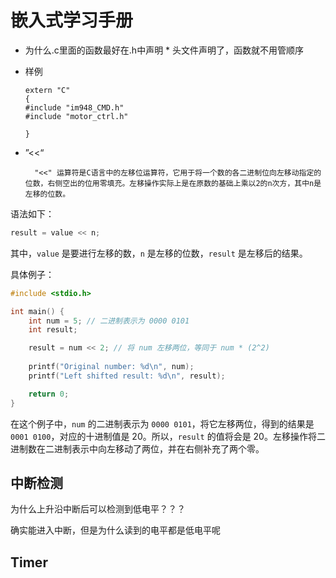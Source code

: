 # 嵌入式学习手册

* 为什么.c里面的函数最好在.h中声明
  		* 头文件声明了，函数就不用管顺序

* 样例

  ```
  extern "C"
  {
  #include "im948_CMD.h"
  #include "motor_ctrl.h"
  
  }  
  ```

  

* ”<<“

		"<<" 运算符是C语言中的左移位运算符，它用于将一个数的各二进制位向左移动指定的位数，右侧空出的位用零填充。左移操作实际上是在原数的基础上乘以2的n次方，其中n是左移的位数。

语法如下：
```c
result = value << n;
```
其中，`value` 是要进行左移的数，`n` 是左移的位数，`result` 是左移后的结果。

具体例子：
```c
#include <stdio.h>

int main() {
    int num = 5; // 二进制表示为 0000 0101
    int result;

    result = num << 2; // 将 num 左移两位，等同于 num * (2^2)
    
    printf("Original number: %d\n", num);
    printf("Left shifted result: %d\n", result);

    return 0;
}
```

在这个例子中，`num` 的二进制表示为 `0000 0101`，将它左移两位，得到的结果是 `0001 0100`，对应的十进制值是 20。所以，`result` 的值将会是 20。左移操作将二进制数在二进制表示中向左移动了两位，并在右侧补充了两个零。





## 中断检测

为什么上升沿中断后可以检测到低电平？？？

确实能进入中断，但是为什么读到的电平都是低电平呢

## Timer









